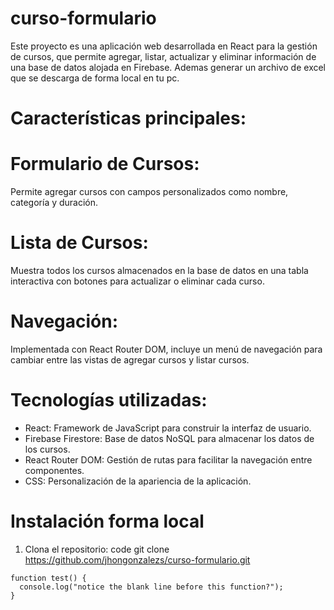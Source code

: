 # curso-formulario
Este proyecto es una aplicación web desarrollada en React para la gestión de cursos, que permite agregar, listar, actualizar y eliminar información de una base de datos alojada en Firebase. Ademas generar un archivo de excel que se descarga de forma local  en tu pc.

# Características principales:
# Formulario de Cursos: 
Permite agregar cursos con campos personalizados como nombre, categoría y duración.
# Lista de Cursos: 
Muestra todos los cursos almacenados en la base de datos en una tabla interactiva con botones para actualizar o eliminar cada curso.
# Navegación: 
Implementada con React Router DOM, incluye un menú de navegación para cambiar entre las vistas de agregar cursos y listar cursos.

# Tecnologías utilizadas:
- React: Framework de JavaScript para construir la interfaz de usuario.
- Firebase Firestore: Base de datos NoSQL para almacenar los datos de los cursos.
- React Router DOM: Gestión de rutas para facilitar la navegación entre componentes.
- CSS: Personalización de la apariencia de la aplicación.

# Instalación forma local

1. Clona el repositorio:
code git clone https://github.com/jhongonzalezs/curso-formulario.git

```
function test() {
  console.log("notice the blank line before this function?");
}
```
